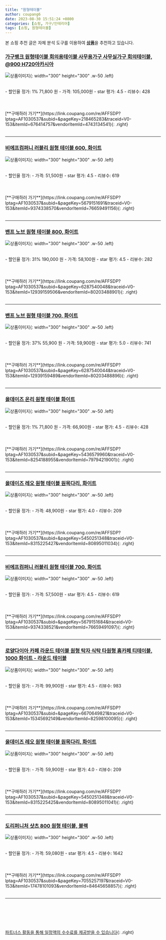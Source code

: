 ```yaml
---
title: "원형테이블"
author: coupang6
date: 2023-08-30 15:51:24 +0800
categories: [쇼핑, 가구/인테리어]
tags: [쇼핑, 원형테이블]
---
```


본 쇼핑 추천 글은 자체 분석 도구를 이용하여 [**상품**](https://link.coupang.com/a/bao1ui)을 추천하고 있습니다.

### [가구뱅크 원형테이블 회의용테이블 사무용가구 사무실가구 회의테이블, @900 H720아카시아](https://link.coupang.com/re/AFFSDP?lptag=AF1030537&subid=&pageKey=218465283&traceid=V0-153&itemId=676414757&vendorItemId=4743134541)

![상품이미지](https://thumbnail6.coupangcdn.com/thumbnails/remote/230x230ex/image/vendor_inventory/2bbe/884fa7bd79696d3f580800c76a49dd7c2bdbc6902d3697b2b11bf0fbcfd7.jpg){: width="300" height="300" .w-50 .left}


<br>
- 할인율 정가: 1%  71,800   원
- 가격: 105,000원
- star 평가: 4.5
- 리뷰수: 428
<br>
<br>
<br>
<br>
[**구매하러 가기**](https://link.coupang.com/re/AFFSDP?lptag=AF1030537&subid=&pageKey=218465283&traceid=V0-153&itemId=676414757&vendorItemId=4743134541){: .right}
<br>
<br>

---

### [비에프컴퍼니 러블리 원형 테이블 600, 화이트](https://link.coupang.com/re/AFFSDP?lptag=AF1030537&subid=&pageKey=5679151691&traceid=V0-153&itemId=9374338570&vendorItemId=76659491156)

![상품이미지](https://thumbnail6.coupangcdn.com/thumbnails/remote/230x230ex/image/retail/images/2970581844515761-26126297-9473-47b9-97db-49397a60917c.jpg){: width="300" height="300" .w-50 .left}


<br>
- 할인율 정가: 
- 가격: 51,500원
- star 평가: 4.5
- 리뷰수: 619
<br>
<br>
<br>
<br>
[**구매하러 가기**](https://link.coupang.com/re/AFFSDP?lptag=AF1030537&subid=&pageKey=5679151691&traceid=V0-153&itemId=9374338570&vendorItemId=76659491156){: .right}
<br>
<br>

---

### [밴프 노브 원형 테이블 800, 화이트](https://link.coupang.com/re/AFFSDP?lptag=AF1030537&subid=&pageKey=6287540048&traceid=V0-153&itemId=12939159506&vendorItemId=80203488901)

![상품이미지](https://thumbnail9.coupangcdn.com/thumbnails/remote/230x230ex/image/rs_quotation_api/tzo4sett/df11c788f8aa4586b46d11ab2b25d345.jpg){: width="300" height="300" .w-50 .left}


<br>
- 할인율 정가: 31%  190,000   원
- 가격: 58,100원
- star 평가: 4.5
- 리뷰수: 282
<br>
<br>
<br>
<br>
[**구매하러 가기**](https://link.coupang.com/re/AFFSDP?lptag=AF1030537&subid=&pageKey=6287540048&traceid=V0-153&itemId=12939159506&vendorItemId=80203488901){: .right}
<br>
<br>

---

### [밴프 노브 원형 테이블 700, 화이트](https://link.coupang.com/re/AFFSDP?lptag=AF1030537&subid=&pageKey=6287540044&traceid=V0-153&itemId=12939159489&vendorItemId=80203488896)

![상품이미지](https://thumbnail7.coupangcdn.com/thumbnails/remote/230x230ex/image/rs_quotation_api/zofkft8y/0fd10fc83dc4445a877bc3b1e0ef986f.jpg){: width="300" height="300" .w-50 .left}


<br>
- 할인율 정가: 37%  55,900   원
- 가격: 59,900원
- star 평가: 5.0
- 리뷰수: 741
<br>
<br>
<br>
<br>
[**구매하러 가기**](https://link.coupang.com/re/AFFSDP?lptag=AF1030537&subid=&pageKey=6287540044&traceid=V0-153&itemId=12939159489&vendorItemId=80203488896){: .right}
<br>
<br>

---

### [올데이즈 온리 원형 테이블 화이트](https://link.coupang.com/re/AFFSDP?lptag=AF1030537&subid=&pageKey=5436579960&traceid=V0-153&itemId=8254188955&vendorItemId=79794219001)

![상품이미지](https://thumbnail8.coupangcdn.com/thumbnails/remote/230x230ex/image/vendor_inventory/9fda/a4f016baaceb052754120fb8f3517f429a197a473a4a2202d02ed71499ce.jpg){: width="300" height="300" .w-50 .left}


<br>
- 할인율 정가: 1%  71,800   원
- 가격: 66,900원
- star 평가: 4.5
- 리뷰수: 428
<br>
<br>
<br>
<br>
[**구매하러 가기**](https://link.coupang.com/re/AFFSDP?lptag=AF1030537&subid=&pageKey=5436579960&traceid=V0-153&itemId=8254188955&vendorItemId=79794219001){: .right}
<br>
<br>

---

### [올데이즈 레오 원형 테이블 원목다리, 화이트](https://link.coupang.com/re/AFFSDP?lptag=AF1030537&subid=&pageKey=5450251348&traceid=V0-153&itemId=8315225427&vendorItemId=80895011034)

![상품이미지](https://thumbnail9.coupangcdn.com/thumbnails/remote/230x230ex/image/vendor_inventory/523c/4ce162cebf821facb98e7581cff90c1d315fd8056dd00c8628045f4f7ae4.jpg){: width="300" height="300" .w-50 .left}


<br>
- 할인율 정가: 
- 가격: 48,900원
- star 평가: 4.0
- 리뷰수: 209
<br>
<br>
<br>
<br>
[**구매하러 가기**](https://link.coupang.com/re/AFFSDP?lptag=AF1030537&subid=&pageKey=5450251348&traceid=V0-153&itemId=8315225427&vendorItemId=80895011034){: .right}
<br>
<br>

---

### [비에프컴퍼니 러블리 원형 테이블 700, 화이트](https://link.coupang.com/re/AFFSDP?lptag=AF1030537&subid=&pageKey=5679151684&traceid=V0-153&itemId=9374338521&vendorItemId=76659491097)

![상품이미지](https://thumbnail10.coupangcdn.com/thumbnails/remote/230x230ex/image/retail/images/8487342035177529-16042aa5-8546-48cd-a502-8f1c742ea55a.jpg){: width="300" height="300" .w-50 .left}


<br>
- 할인율 정가: 
- 가격: 57,500원
- star 평가: 4.5
- 리뷰수: 619
<br>
<br>
<br>
<br>
[**구매하러 가기**](https://link.coupang.com/re/AFFSDP?lptag=AF1030537&subid=&pageKey=5679151684&traceid=V0-153&itemId=9374338521&vendorItemId=76659491097){: .right}
<br>
<br>

---

### [로얄다이아 카페 라운드 테이블 원형 탁자 식탁 타원형 홈카페 티테이블, 1000 화이트 - 라운드 테이블](https://link.coupang.com/re/AFFSDP?lptag=AF1030537&subid=&pageKey=6670649821&traceid=V0-153&itemId=15345692149&vendorItemId=82598100095)

![상품이미지](https://thumbnail7.coupangcdn.com/thumbnails/remote/230x230ex/image/vendor_inventory/d394/8bf36f09b106a8ec4e12face224406a197488757babf0d795e243ba63e5b.jpg){: width="300" height="300" .w-50 .left}


<br>
- 할인율 정가: 
- 가격: 99,900원
- star 평가: 4.5
- 리뷰수: 983
<br>
<br>
<br>
<br>
[**구매하러 가기**](https://link.coupang.com/re/AFFSDP?lptag=AF1030537&subid=&pageKey=6670649821&traceid=V0-153&itemId=15345692149&vendorItemId=82598100095){: .right}
<br>
<br>

---

### [올데이즈 레오 원형 테이블 원목다리, 화이트](https://link.coupang.com/re/AFFSDP?lptag=AF1030537&subid=&pageKey=5450251348&traceid=V0-153&itemId=8315225425&vendorItemId=80895011041)

![상품이미지](https://thumbnail7.coupangcdn.com/thumbnails/remote/230x230ex/image/vendor_inventory/f55d/a813d2d1090980e79a556ce12876f6c0f7736a5fde89c8c3eaf8d4061009.jpg){: width="300" height="300" .w-50 .left}


<br>
- 할인율 정가: 
- 가격: 59,900원
- star 평가: 4.0
- 리뷰수: 209
<br>
<br>
<br>
<br>
[**구매하러 가기**](https://link.coupang.com/re/AFFSDP?lptag=AF1030537&subid=&pageKey=5450251348&traceid=V0-153&itemId=8315225425&vendorItemId=80895011041){: .right}
<br>
<br>

---

### [도리퍼니처 샷츠 800 원형 테이블, 블랙](https://link.coupang.com/re/AFFSDP?lptag=AF1030537&subid=&pageKey=7055257197&traceid=V0-153&itemId=17478101093&vendorItemId=84645658857)

![상품이미지](https://thumbnail10.coupangcdn.com/thumbnails/remote/230x230ex/image/retail/images/2023/01/10/15/1/8bdefe93-b5b1-4d5c-b8e9-f2c965c1be83.jpg){: width="300" height="300" .w-50 .left}


<br>
- 할인율 정가: 
- 가격: 59,080원
- star 평가: 4.5
- 리뷰수: 1642
<br>
<br>
<br>
<br>
[**구매하러 가기**](https://link.coupang.com/re/AFFSDP?lptag=AF1030537&subid=&pageKey=7055257197&traceid=V0-153&itemId=17478101093&vendorItemId=84645658857){: .right}
<br>
<br>

---
<br><br><br><br><br> [파트너스 활동을 통해 일정액의 수수료를 제공받을 수 있습니다](https://link.coupang.com/a/bao1ui){: .right}